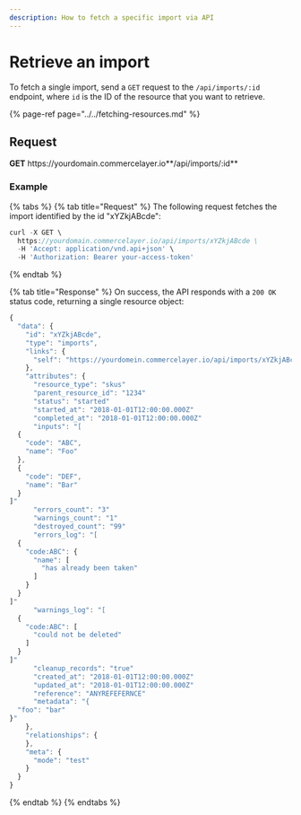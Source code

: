 ```yaml
---
description: How to fetch a specific import via API
---
```


# Retrieve an import

To fetch a single import, send a `GET` request to the `/api/imports/:id` endpoint, where `id` is the ID of the resource that you want to retrieve.

{% page-ref page="../../fetching-resources.md" %}

## Request

**GET** https://<i></i>yourdomain.commercelayer.io**/api/imports/:id**

### **Example**

{% tabs %}
{% tab title="Request" %}
The following request fetches the import identified by the id "xYZkjABcde":

```javascript
curl -X GET \
  https://yourdomain.commercelayer.io/api/imports/xYZkjABcde \
  -H 'Accept: application/vnd.api+json' \
  -H 'Authorization: Bearer your-access-token'
```
{% endtab %}

{% tab title="Response" %}
On success, the API responds with a `200 OK` status code, returning a single resource object:

```javascript
{
  "data": {
    "id": "xYZkjABcde",
    "type": "imports",
    "links": {
      "self": "https://yourdomein.commercelayer.io/api/imports/xYZkjABcde"
    },
    "attributes": {
      "resource_type": "skus"
      "parent_resource_id": "1234"
      "status": "started"
      "started_at": "2018-01-01T12:00:00.000Z"
      "completed_at": "2018-01-01T12:00:00.000Z"
      "inputs": "[
  {
    "code": "ABC",
    "name": "Foo"
  },
  {
    "code": "DEF",
    "name": "Bar"
  }
]"
      "errors_count": "3"
      "warnings_count": "1"
      "destroyed_count": "99"
      "errors_log": "[
  {
    "code:ABC": {
      "name": [
        "has already been taken"
      ]
    }
  }
]"
      "warnings_log": "[
  {
    "code:ABC": [
      "could not be deleted"
    ]
  }
]"
      "cleanup_records": "true"
      "created_at": "2018-01-01T12:00:00.000Z"
      "updated_at": "2018-01-01T12:00:00.000Z"
      "reference": "ANYREFEFERNCE"
      "metadata": "{
  "foo": "bar"
}"
    },
    "relationships": {
    },
    "meta": {
      "mode": "test"
    }
  }
}
```
{% endtab %}
{% endtabs %}
